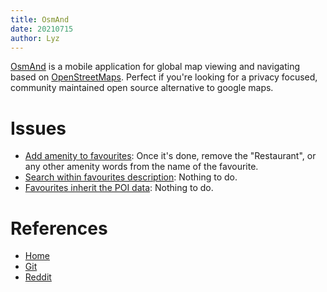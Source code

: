 ```yaml
---
title: OsmAnd
date: 20210715
author: Lyz
---
```


[OsmAnd](https://osmand.net) is a mobile application for global map viewing and
navigating based on [OpenStreetMaps](https://osm.org). Perfect if you're looking
for a privacy focused, community maintained open source alternative to google
maps.

# Issues

* [Add amenity to favourites](https://github.com/osmandapp/OsmAnd/issues/12016):
    Once it's done, remove the "Restaurant", or any other amenity words from the
    name of the favourite.
* [Search within favourites
    description](https://github.com/osmandapp/OsmAnd/issues/10662): Nothing to
    do.
* [Favourites inherit the POI
    data](https://github.com/osmandapp/OsmAnd/issues/12121): Nothing to do.

# References

* [Home](https://osmand.net)
* [Git](https://github.com/osmandapp/OsmAnd)
* [Reddit](https://www.reddit.com/r/OsmAnd)
